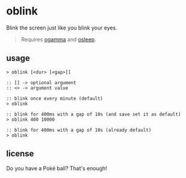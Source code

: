 # oblink

Blink the screen just like you blink your eyes.

> Requires [ogamma](https://github.com/0rez/cmd-gamma) and [osleep](https://github.com/0rez/cmd-sleep).


## usage

```batch
> oblink [<dur> [<gap>]]

:: [] -> optional argument
:: <> -> argument value
```

```batch
:: blink once every minute (default)
> oblink

:: blink for 400ms with a gap of 10s (and save set it as default)
> oblink 400 10000

:: blink for 400ms with a gap of 10s (already default)
> oblink
```


## license

Do you have a Poké ball? That's enough!
